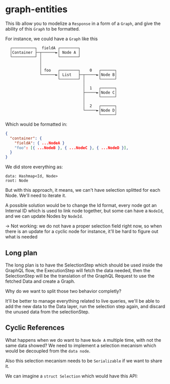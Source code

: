 # graph-entities

This lib allow you to modelize a `Response` in a form of a `Graph`, and give the
ability of this `Graph` to be formatted.

For instance, we could have a `Graph` like this

```
  ┌──────────┐  fieldA ┌────────┐
  │Container ├─┬──────►│ Node A │
  └──────────┘ │       └────────┘
               │
               │
               │ foo   ┌────────┐    0   ┌──────┐
               └──────►│ List   ├─┬─────►│Node B│
                       └────────┘ │      └──────┘
                                  │
                                  │  1   ┌──────┐
                                  ├─────►│Node C│
                                  │      └──────┘
                                  │
                                  │  2   ┌──────┐
                                  └─────►│Node D│
                                         └──────┘
```


Which would be formatted in:

```json
{
  "container": {
    "fieldA": { ...NodeA }
    "foo": [{ ...NodeB }, { ...NodeC }, { ...NodeD }],
  }
}
```

We did store everything as:

```
data: Hashmap<Id, Node>
root: Node
```

But with this approach, it means, we can't have selection splitted for each
Node. We'll need to iterate it.

A possible solution would be to change the Id format, every node got an Internal
ID which is used to link node together, but some can have a `NodeId`, and we can
update Nodes by `NodeId`.

-> Not working: we do not have a proper selection field right now, so when there
is an update for a cyclic node for instance, it'll be hard to figure out what is
needed

## Long plan

The long plan is to have the SelectionStep which should be used inside the
GraphQL flow, the ExecutionStep will fetch the data needed, then the
SelectionStep will be the translation of the GraphQL Request to use the fetched
Data and create a Graph.

Why do we want to split those two behavior completly?

It'll be better to manage everything related to live queries, we'll be able to
add the new data to the Data layer, run the selection step again, and discard
the unused data from the selectionStep.

## Cyclic References

What happens when we do want to have `Node A` multiple time, with not the same
data showed? We need to implement a selection mecanism which would be decoupled
from the `data node`.

Also this selection mecanism needs to be `Serializable` if we want to share it.

We can imagine a `struct Selection` which would have this API:
